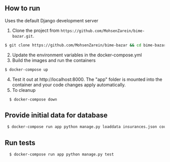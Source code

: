 ## How to run

Uses the default Django development server

1. Clone the project from `https://github.com/MohsenZarein/bime-bazar.git`.
  ```bash
  $ git clone https://github.com/MohsenZarein/bime-bazar && cd bime-bazar
  ```
2. Update the environment variables in the docker-compose.yml
3. Build the images and run the containers

  ```bash
  $ docker-compose up
  ```
4. Test it out at http://localhost:8000. The "app" folder is mounted into the container and your code changes apply automatically.
5. To cleanup 
  ```bash
    $ docker-compose down
   ```

## Provide initial data for database

 ```bash
  $ docker-compose run app python manage.py loaddata insurances.json coupons.json
  ```
 
## Run tests

```bash
  $ docker-compose run app python manage.py test
  ```

